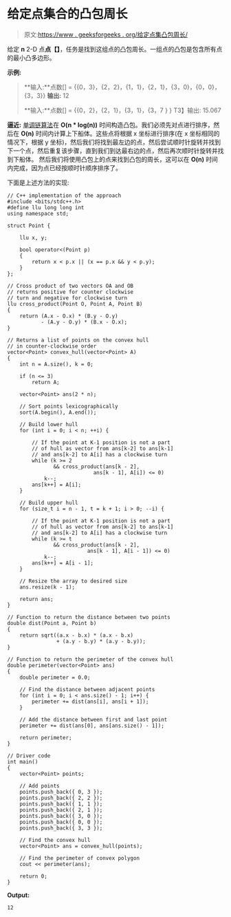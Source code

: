 # 给定点集合的凸包周长

> 原文:[https://www . geeksforgeeks . org/给定点集凸包周长/](https://www.geeksforgeeks.org/perimeter-of-convex-hull-for-a-given-set-of-points/)

给定 **n** 2-D 点**点【】**，任务是找到这组点的凸包周长。一组点的凸包是包含所有点的最小凸多边形。

**示例:**

> **输入:**点数[] = {{0，3}，{2，2}，{1，1}，{2，1}，{3，0}，{0，0}，{3，3}}
> **输出:** 12
> 
> **输入:**点数[] = {{0，2}，{2，1}，{3，1}，{3，7 } }
> T3】输出: 15.067

**逼近:** [单调链算法](https://en.wikibooks.org/wiki/Algorithm_Implementation/Geometry/Convex_hull/Monotone_chain)在 **O(n * log(n))** 时间构造凸包。我们必须先对点进行排序，然后在 **O(n)** 时间内计算上下船体。这些点将根据 x 坐标进行排序(在 x 坐标相同的情况下，根据 y 坐标)，然后我们将找到最左边的点，然后尝试顺时针旋转并找到下一个点，然后重复该步骤，直到我们到达最右边的点，然后再次顺时针旋转并找到下船体。
然后我们将使用凸包上的点来找到凸包的周长，这可以在 **O(n)** 时间内完成，因为点已经按顺时针顺序排序了。

下面是上述方法的实现:

```
// C++ implementation of the approach
#include <bits/stdc++.h>
#define llu long long int
using namespace std;

struct Point {

    llu x, y;

    bool operator<(Point p)
    {
        return x < p.x || (x == p.x && y < p.y);
    }
};

// Cross product of two vectors OA and OB
// returns positive for counter clockwise
// turn and negative for clockwise turn
llu cross_product(Point O, Point A, Point B)
{
    return (A.x - O.x) * (B.y - O.y)
           - (A.y - O.y) * (B.x - O.x);
}

// Returns a list of points on the convex hull
// in counter-clockwise order
vector<Point> convex_hull(vector<Point> A)
{
    int n = A.size(), k = 0;

    if (n <= 3)
        return A;

    vector<Point> ans(2 * n);

    // Sort points lexicographically
    sort(A.begin(), A.end());

    // Build lower hull
    for (int i = 0; i < n; ++i) {

        // If the point at K-1 position is not a part
        // of hull as vector from ans[k-2] to ans[k-1]
        // and ans[k-2] to A[i] has a clockwise turn
        while (k >= 2
               && cross_product(ans[k - 2], 
                            ans[k - 1], A[i]) <= 0)
            k--;
        ans[k++] = A[i];
    }

    // Build upper hull
    for (size_t i = n - 1, t = k + 1; i > 0; --i) {

        // If the point at K-1 position is not a part
        // of hull as vector from ans[k-2] to ans[k-1]
        // and ans[k-2] to A[i] has a clockwise turn
        while (k >= t
               && cross_product(ans[k - 2], 
                          ans[k - 1], A[i - 1]) <= 0)
            k--;
        ans[k++] = A[i - 1];
    }

    // Resize the array to desired size
    ans.resize(k - 1);

    return ans;
}

// Function to return the distance between two points
double dist(Point a, Point b)
{
    return sqrt((a.x - b.x) * (a.x - b.x)
                + (a.y - b.y) * (a.y - b.y));
}

// Function to return the perimeter of the convex hull
double perimeter(vector<Point> ans)
{
    double perimeter = 0.0;

    // Find the distance between adjacent points
    for (int i = 0; i < ans.size() - 1; i++) {
        perimeter += dist(ans[i], ans[i + 1]);
    }

    // Add the distance between first and last point
    perimeter += dist(ans[0], ans[ans.size() - 1]);

    return perimeter;
}

// Driver code
int main()
{
    vector<Point> points;

    // Add points
    points.push_back({ 0, 3 });
    points.push_back({ 2, 2 });
    points.push_back({ 1, 1 });
    points.push_back({ 2, 1 });
    points.push_back({ 3, 0 });
    points.push_back({ 0, 0 });
    points.push_back({ 3, 3 });

    // Find the convex hull
    vector<Point> ans = convex_hull(points);

    // Find the perimeter of convex polygon
    cout << perimeter(ans);

    return 0;
}
```

**Output:**

```
12

```